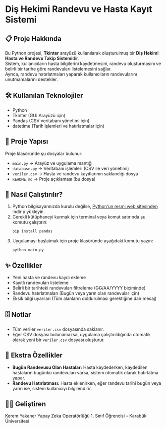 # Diş Hekimi Randevu ve Hasta Kayıt Sistemi

## 📋 Proje Hakkında

Bu Python projesi, **Tkinter** arayüzü kullanılarak oluşturulmuş bir **Diş Hekimi Hasta ve Randevu Takip Sistemi**dir.  
Sistem, kullanıcıların hasta bilgilerini kaydetmesini, randevu oluşturmasını ve belirli bir tarihe göre randevuları listelemesini sağlar.  
Ayrıca, randevu hatırlatmaları yaparak kullanıcıların randevularını unutmamalarını destekler.

## 🛠️ Kullanılan Teknolojiler

- Python
- Tkinter (GUI Arayüzü için)
- Pandas (CSV veritabanı yönetimi için)
- datetime (Tarih işlemleri ve hatırlatmalar için)

## 📁 Proje Yapısı

Proje klasöründe şu dosyalar bulunur:

- `main.py` → Arayüz ve uygulama mantığı
- `database.py` → Veritabanı işlemleri (CSV ile veri yönetimi)
- `veriler.csv` → Hasta ve randevu kayıtlarının saklandığı dosya
- `README.md` → Proje açıklaması (bu dosya)

## 🚀 Nasıl Çalıştırılır?

1. Python bilgisayarınızda kurulu değilse, [Python'un resmi web sitesinden](https://www.python.org/) indirip yükleyin.
2. Gerekli kütüphaneyi kurmak için terminal veya komut satırında şu komutu çalıştırın:
   ```bash
   pip install pandas

3. Uygulamayı başlatmak için proje klasöründe aşağıdaki komutu yazın:
   ```bash
   python main.py

## ✨ Özellikler

- Yeni hasta ve randevu kaydı ekleme
- Kayıtlı randevuları listeleme
- Belirli bir tarihteki randevuları filtreleme (GG/AA/YYYY biçiminde)
- Randevu hatırlatmaları (Bugün veya yarın olan randevular için)
- Eksik bilgi uyarıları (Tüm alanların doldurulması gerektiğine dair mesaj)

## 🗄️ Notlar

- Tüm veriler `veriler.csv` dosyasında saklanır.
- Eğer CSV dosyası bulunamazsa, uygulama çalıştırıldığında otomatik olarak yeni bir `veriler.csv` dosyası oluşturur.

## 🌟 Ekstra Özellikler

- **Bugün Randevusu Olan Hastalar:** Hasta kaydederken, kaydedilen hastaların bugünkü randevuları varsa, sistem otomatik olarak hatırlatma yapar.
- **Randevu Hatırlatması:** Hasta eklenirken, eğer randevu tarihi bugün veya yarın ise, sistem kullanıcıyı bilgilendirir.

## 👨‍💻 Geliştiren
Kerem Yakaner
Yapay Zeka Operatörlüğü 1. Sınıf Öğrencisi – Karabük Üniversitesi
